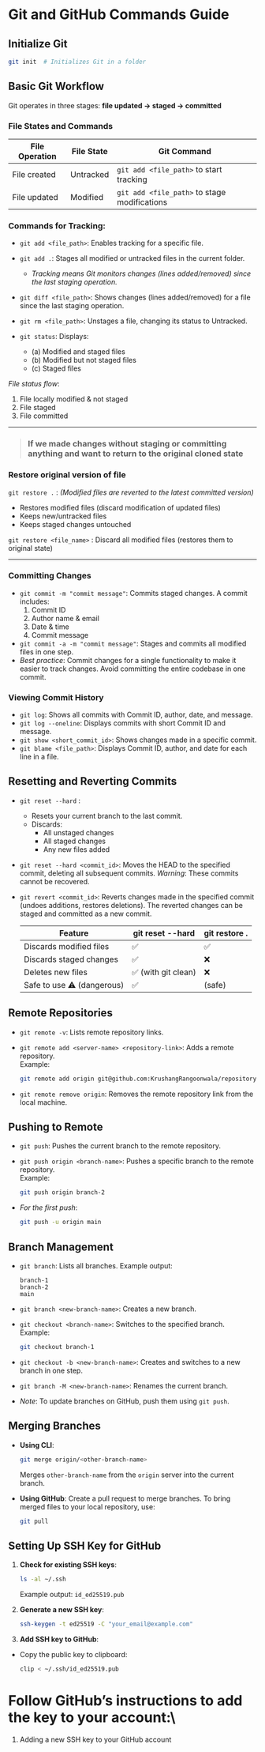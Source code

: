 # Git and GitHub Commands Guide

## Initialize Git

```bash
git init  # Initializes Git in a folder
```

## Basic Git Workflow

Git operates in three stages: **file updated → staged → committed**

### File States and Commands

| File Operation | File State | Git Command |
| --- | --- | --- |
| File created | Untracked | `git add <file_path>` to start tracking |
| File updated | Modified | `git add <file_path>` to stage modifications |

### Commands for Tracking:

- `git add <file_path>`: Enables tracking for a specific file.

- `git add .`: Stages all modified or untracked files in the current folder.

  - *Tracking means Git monitors changes (lines added/removed) since the last staging operation.*

- `git diff <file_path>`: Shows changes (lines added/removed) for a file since the last staging operation.

- `git rm <file_path>`: Unstages a file, changing its status to Untracked.

- `git status`: Displays:

  - (a) Modified and staged files
  - (b) Modified but not staged files
  - (c) Staged files

*File status flow*:

1. File locally modified & not staged
2. File staged
3. File committed

---

> ### If we made changes without staging or committing anything and want to return to the original cloned state

### Restore original version of file

`git restore .` : *(Modified files are reverted to the latest committed version)*
- Restores modified files (discard modification of updated files)
- Keeps new/untracked files
- Keeps staged changes untouched

`git restore <file_name>` : 
Discard all modified files (restores them to original state)

---

### Committing Changes

- `git commit -m "commit message"`: Commits staged changes. A commit includes:
  1. Commit ID
  2. Author name & email
  3. Date & time
  4. Commit message
- `git commit -a -m "commit message"`: Stages and commits all modified files in one step.
- *Best practice*: Commit changes for a single functionality to make it easier to track changes. Avoid committing the entire codebase in one commit.

### Viewing Commit History

- `git log`: Shows all commits with Commit ID, author, date, and message.
- `git log --oneline`: Displays commits with short Commit ID and message.
- `git show <short_commit_id>`: Shows changes made in a specific commit.
- `git blame <file_path>`: Displays Commit ID, author, and date for each line in a file.

## Resetting and Reverting Commits


- `git reset --hard`  : 
  - Resets your current branch to the last commit.
  - Discards:
    + All unstaged changes
    + All staged changes
    + Any new files added

- `git reset --hard <commit_id>`: Moves the HEAD to the specified commit, deleting all subsequent commits. *Warning*: These commits cannot be recovered.

- `git revert <commit_id>`: Reverts changes made in the specified commit (undoes additions, restores deletions). The reverted changes can be staged and committed as a new commit.


  | Feature	| git reset --hard	| git restore . |
  | --- | --- | --- |
  | Discards modified files	| ✅	| ✅ |
  | Discards staged changes	| ✅	| ❌ |
  | Deletes new files	| ✅ (with git clean) |	❌ |
  | Safe to use	⚠️ (dangerous) |	✅ | (safe) |


## Remote Repositories

- `git remote -v`: Lists remote repository links.

- `git remote add <server-name> <repository-link>`: Adds a remote repository.\
  Example:

  ```bash
  git remote add origin git@github.com:KrushangRangoonwala/repository-name
  ```

- `git remote remove origin`: Removes the remote repository link from the local machine.

## Pushing to Remote

- `git push`: Pushes the current branch to the remote repository.

- `git push origin <branch-name>`: Pushes a specific branch to the remote repository.\
  Example:

  ```bash
  git push origin branch-2
  ```

- *For the first push*:

  ```bash
  git push -u origin main
  ```

## Branch Management

- `git branch`: Lists all branches. Example output:

  ```
  branch-1
  branch-2
  main
  ```

- `git branch <new-branch-name>`: Creates a new branch.

- `git checkout <branch-name>`: Switches to the specified branch.\
  Example:

  ```bash
  git checkout branch-1
  ```

- `git checkout -b <new-branch-name>`: Creates and switches to a new branch in one step.

- `git branch -M <new-branch-name>`: Renames the current branch.

- *Note*: To update branches on GitHub, push them using `git push`.

## Merging Branches

- **Using CLI**:

  ```bash
  git merge origin/<other-branch-name>
  ```

  Merges `other-branch-name` from the `origin` server into the current branch.

- **Using GitHub**: Create a pull request to merge branches. To bring merged files to your local repository, use:

  ```bash
  git pull
  ```

## Setting Up SSH Key for GitHub

1. **Check for existing SSH keys**:

   ```bash
   ls -al ~/.ssh
   ```

   Example output: `id_ed25519.pub`

2. **Generate a new SSH key**:

   ```bash
   ssh-keygen -t ed25519 -C "your_email@example.com"
   ```

3. **Add SSH key to GitHub**:

- Copy the public key to clipboard:

  ```bash
  clip < ~/.ssh/id_ed25519.pub
  ```

# Follow GitHub’s instructions to add the key to your account:\\

1. Adding a new SSH key to your GitHub account
